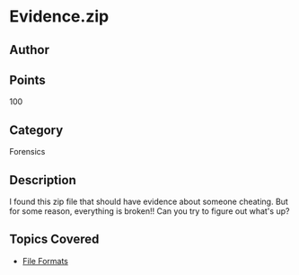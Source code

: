# Evidence.zip
## Author

## Points
100
## Category
Forensics
## Description
I found this zip file that should have evidence about someone cheating. But for some reason, everything is broken!!
Can you try to figure out what's up?
## Topics Covered

- [File Formats](/forensics/what-are-file-formats/)
